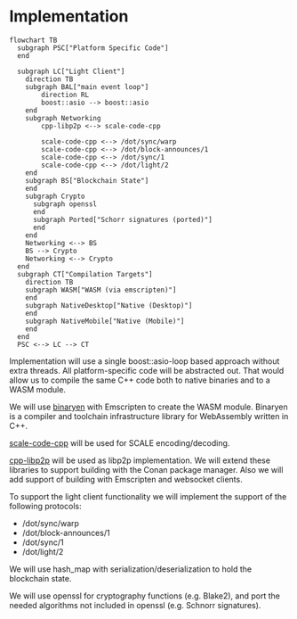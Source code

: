 # Implementation

```mermaid
flowchart TB
  subgraph PSC["Platform Specific Code"]
  end

  subgraph LC["Light Client"]
    direction TB
    subgraph BAL["main event loop"]
        direction RL
        boost::asio --> boost::asio
    end
    subgraph Networking
        cpp-libp2p <--> scale-code-cpp

        scale-code-cpp <--> /dot/sync/warp
        scale-code-cpp <--> /dot/block-announces/1
        scale-code-cpp <--> /dot/sync/1
        scale-code-cpp <--> /dot/light/2
    end
    subgraph BS["Blockchain State"]
    end
    subgraph Crypto
      subgraph openssl
      end
      subgraph Ported["Schorr signatures (ported)"]
      end
    end
    Networking <--> BS
    BS --> Crypto
    Networking <--> Crypto
  end
  subgraph CT["Compilation Targets"]
    direction TB
    subgraph WASM["WASM (via emscripten)"]
    end
    subgraph NativeDesktop["Native (Desktop)"]
    end
    subgraph NativeMobile["Native (Mobile)"]
    end
  end
  PSC <--> LC --> CT
```

Implementation will use a single boost::asio-loop based approach without extra threads. All platform-specific code will be abstracted out. That would allow us to compile the same C++ code both to native 
binaries and to a WASM module.

We will use [binaryen](https://github.com/WebAssembly/binaryen) with Emscripten to create the WASM module. Binaryen is a compiler and toolchain infrastructure library for WebAssembly written in C++. 

[scale-code-cpp](https://github.com/soramitsu/scale-codec-cpp) will be used for SCALE encoding/decoding. 

[cpp-libp2p](https://github.com/libp2p/cpp-libp2p) will be used as libp2p implementation. We will extend these libraries to support building with the Conan package manager. Also we will add support of building with Emscripten and websocket clients.

To support the light client functionality we will implement the support of the following protocols:

- /dot/sync/warp
- /dot/block-announces/1
- /dot/sync/1
- /dot/light/2

We will use hash_map with serialization/deserialization to hold the blockchain state.

We will use openssl for cryptography functions (e.g. Blake2), and port the needed algorithms not included in openssl (e.g. Schnorr signatures).
